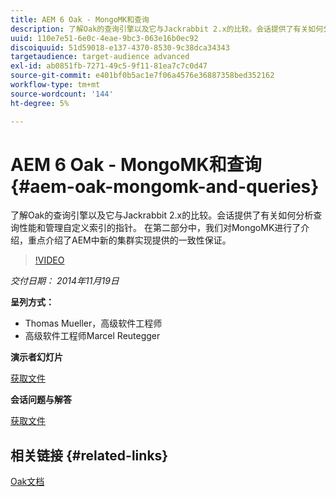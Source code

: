 ```yaml
---
title: AEM 6 Oak - MongoMK和查询
description: 了解Oak的查询引擎以及它与Jackrabbit 2.x的比较。会话提供了有关如何分析查询性能和管理自定义索引的指针。 在第二部分中，我们对MongoMK进行了介绍，重点介绍了AEM中新的集群实现提供的一致性保证。
uuid: 110e7e51-6e0c-4eae-9bc3-063e16b0ec92
discoiquuid: 51d59018-e137-4370-8530-9c38dca34343
targetaudience: target-audience advanced
exl-id: ab0851fb-7271-49c5-9f11-81ea7c7c0d47
source-git-commit: e401bf0b5ac1e7f06a4576e36887358bed352162
workflow-type: tm+mt
source-wordcount: '144'
ht-degree: 5%

---
```


# AEM 6 Oak - MongoMK和查询{#aem-oak-mongomk-and-queries}

了解Oak的查询引擎以及它与Jackrabbit 2.x的比较。会话提供了有关如何分析查询性能和管理自定义索引的指针。 在第二部分中，我们对MongoMK进行了介绍，重点介绍了AEM中新的集群实现提供的一致性保证。

>[!VIDEO](https://video.tv.adobe.com/v/19402/?quality=9)

*交付日期： 2014年11月19日*

**呈列方式：**

* Thomas Mueller，高级软件工程师
* 高级软件工程师Marcel Reutegger

**演示者幻灯片**

[获取文件](assets/aem-6-oak-mongomk-and-queries.pdf)

**会话问题与解答**

[获取文件](assets/q-a-11-19-14-gem-session-oak.pdf)

## 相关链接 {#related-links}

[Oak文档](https://jackrabbit.apache.org/oak/docs/)

<!--
[Get back to the Overview](https://helpx.adobe.com/experience-manager/kt/eseminars/gems/aem-index.html)
-->
